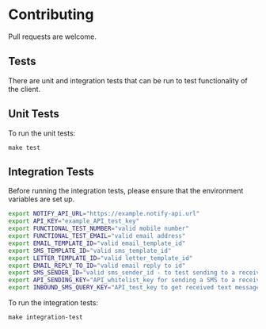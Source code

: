 # Contributing

Pull requests are welcome.

## Tests

There are unit and integration tests that can be run to test functionality of the client.

## Unit Tests

To run the unit tests:

```
make test
```

## Integration Tests

Before running the integration tests, please ensure that the environment variables are set up.

```sh
export NOTIFY_API_URL="https://example.notify-api.url"
export API_KEY="example_API_test_key"
export FUNCTIONAL_TEST_NUMBER="valid mobile number"
export FUNCTIONAL_TEST_EMAIL="valid email address"
export EMAIL_TEMPLATE_ID="valid email_template_id"
export SMS_TEMPLATE_ID="valid sms_template_id"
export LETTER_TEMPLATE_ID="valid letter_template_id"
export EMAIL_REPLY_TO_ID="valid email reply to id"
export SMS_SENDER_ID="valid sms_sender_id - to test sending to a receiving number, so needs to be a valid number"
export API_SENDING_KEY="API_whitelist_key for sending a SMS to a receiving number"
export INBOUND_SMS_QUERY_KEY="API_test_key to get received text messages"
```

To run the integration tests:

```
make integration-test
```
